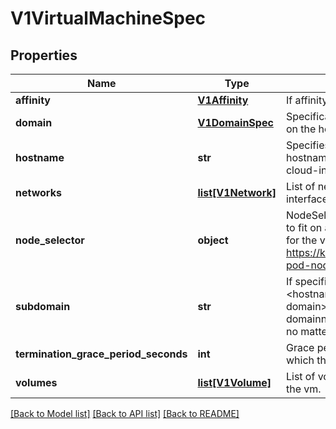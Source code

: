 # V1VirtualMachineSpec

## Properties
Name | Type | Description | Notes
------------ | ------------- | ------------- | -------------
**affinity** | [**V1Affinity**](V1Affinity.md) | If affinity is specifies, obey all the affinity rules | [optional] 
**domain** | [**V1DomainSpec**](V1DomainSpec.md) | Specification of the desired behavior of the VirtualMachine on the host. | 
**hostname** | **str** | Specifies the hostname of the vm If not specified, the hostname will be set to the name of the vm, if dhcp or cloud-init is configured properly. +optional | [optional] 
**networks** | [**list[V1Network]**](V1Network.md) | List of networks that can be attached to a vm&#39;s virtual interface. | [optional] 
**node_selector** | **object** | NodeSelector is a selector which must be true for the vm to fit on a node. Selector which must match a node&#39;s labels for the vm to be scheduled on that node. More info: https://kubernetes.io/docs/concepts/configuration/assign-pod-node/ +optional | [optional] 
**subdomain** | **str** | If specified, the fully qualified vm hostname will be \&quot;&lt;hostname&gt;.&lt;subdomain&gt;.&lt;pod namespace&gt;.svc.&lt;cluster domain&gt;\&quot;. If not specified, the vm will not have a domainname at all. The DNS entry will resolve to the vm, no matter if the vm itself can pick up a hostname. +optional | [optional] 
**termination_grace_period_seconds** | **int** | Grace period observed after signalling a VM to stop after which the VM is force terminated. | [optional] 
**volumes** | [**list[V1Volume]**](V1Volume.md) | List of volumes that can be mounted by disks belonging to the vm. | [optional] 

[[Back to Model list]](../README.md#documentation-for-models) [[Back to API list]](../README.md#documentation-for-api-endpoints) [[Back to README]](../README.md)


